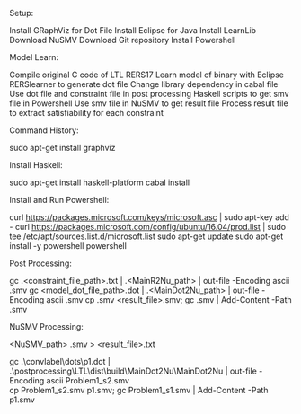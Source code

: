 Setup:

 Install GRaphViz for Dot File
 Install Eclipse for Java
 Install LearnLib
 Download NuSMV
 Download Git repository
 Install Powershell

Model Learn:

 Compile original C code of LTL RERS17
 Learn model of binary with Eclipse RERSlearner to generate dot file
 Change library dependency in cabal file
 Use dot file and constraint file in post processing Haskell scripts to get smv file in Powershell
 Use smv file in NuSMV to get result file
 Process result file to extract satisfiability for each constraint


Command History:

 sudo apt-get install graphviz

Install Haskell:
 
 sudo apt-get install haskell-platform
 cabal install


Install and Run Powershell:

 curl https://packages.microsoft.com/keys/microsoft.asc | sudo apt-key add -
 curl https://packages.microsoft.com/config/ubuntu/16.04/prod.list | sudo tee /etc/apt/sources.list.d/microsoft.list
 sudo apt-get update
 sudo apt-get install -y powershell
 powershell

Post Processing:
  
  gc .\<constraint_file_path>.txt | .\<MainR2Nu_path> | out-file -Encoding ascii <file1>.smv 
  gc <model_dot_file_path>.dot | .\<MainDot2Nu_path> | out-file -Encoding ascii <file2>.smv
  cp <file2>.smv <result_file>.smv; gc <file1>.smv | Add-Content -Path <file3>.smv
  
NuSMV Processing:
 
 <NuSMV_path> <file3>.smv > <result_file>.txt
 
gc .\convlabel\dots\p1.dot | .\postprocessing\LTL\dist\build\MainDot2Nu\MainDot2Nu | out-file -Encoding ascii Problem1_s2.smv                                                 
cp Problem1_s2.smv p1.smv; gc Problem1_s1.smv | Add-Content -Path p1.smv
